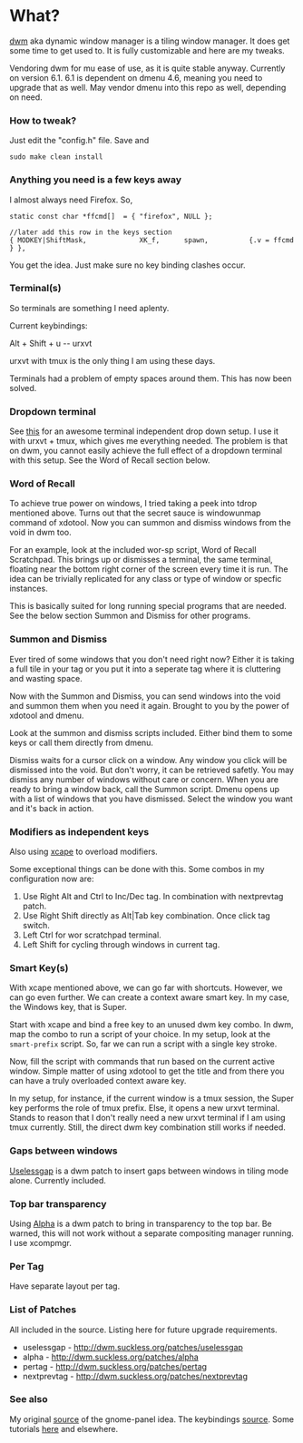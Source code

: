 # What?

[dwm](http://dwm.suckless.org/) aka dynamic window manager is a tiling window manager. It does get some time to get used to. It is fully customizable and here are my tweaks.

Vendoring dwm for mu ease of use, as it is quite stable anyway. Currently on version 6.1. 6.1 is dependent on dmenu 4.6, meaning you need to upgrade that as well. May vendor dmenu into this repo as well, depending on need.

### How to tweak?

Just edit the "config.h" file. Save and

```
sudo make clean install
```

### Anything you need is a few keys away

I almost always need Firefox. So,

```
static const char *ffcmd[]  = { "firefox", NULL };

//later add this row in the keys section
{ MODKEY|ShiftMask,             XK_f,      spawn,          {.v = ffcmd } },
```

You get the idea. Just make sure no key binding clashes occur.

### Terminal(s)

So terminals are something I need aplenty.

Current keybindings:

Alt + Shift + u         -- urxvt 

urxvt with tmux is the only thing I am using these days.

Terminals had a problem of empty spaces around them. This has now been solved.

### Dropdown terminal

See [this](https://github.com/noctuid/tdrop) for an awesome terminal independent drop down setup. I use it with urxvt + tmux, which gives me everything needed. The problem is that on dwm, you cannot easily achieve the full effect of a dropdown terminal with this setup. See the Word of Recall section below.

### Word of Recall

To achieve true power on windows, I tried taking a peek into tdrop mentioned above. Turns out that the secret sauce is windowunmap command of xdotool. Now you can summon and dismiss windows from the void in dwm too.

For an example, look at the included wor-sp script, Word of Recall Scratchpad. This brings up or dismisses a terminal, the same terminal, floating near the bottom right corner of the screen every time it is run. The idea can be trivially replicated for any class or type of window or specfic instances.

This is basically suited for long running special programs that are needed. See the below section Summon and Dismiss for other programs.

### Summon and Dismiss

Ever tired of some windows that you don't need right now? Either it is taking a full tile in your tag or you put it into a seperate tag where it is cluttering and wasting space.

Now with the Summon and Dismiss, you can send windows into the void and summon them when you need it again. Brought to you by the power of xdotool and dmenu.

Look at the summon and dismiss scripts included. Either bind them to some keys or call them directly from dmenu.

Dismiss waits for a cursor click on a window. Any window you click will be dismissed into the void. But don't worry, it can be retrieved safetly. You may dismiss any number of windows without care or concern. When you are ready to bring a window back, call the Summon script. Dmenu opens up with a list of windows that you have dismissed. Select the window you want and it's back in action.

### Modifiers as independent keys

Also using [xcape](https://github.com/alols/xcape) to overload modifiers.

Some exceptional things can be done with this. Some combos in my configuration now are:
1. Use Right Alt and Ctrl to Inc/Dec tag. In combination with nextprevtag patch.
2. Use Right Shift directly as Alt|Tab key combination. Once click tag switch.
3. Left Ctrl for wor scratchpad terminal.
4. Left Shift for cycling through windows in current tag.

### Smart Key(s)

With xcape mentioned above, we can go far with shortcuts. However, we can go even further. We can create a context aware smart key. In my case, the Windows key, that is Super.

Start with xcape and bind a free key to an unused dwm key combo. In dwm, map the combo to run a script of your choice. In my setup, look at the `smart-prefix` script. So, far we can run a script with a single key stroke.

Now, fill the script with commands that run based on the current active window. Simple matter of using xdotool to get the title and from there you can have a truly overloaded context aware key.

In my setup, for instance, if the current window is a tmux session, the Super key performs the role of tmux prefix. Else, it opens a new urxvt terminal. Stands to reason that I don't really need a new urxvt terminal if I am using tmux currently. Still, the direct dwm key combination still works if needed.

### Gaps between windows

[Uselessgap](http://dwm.suckless.org/patches/uselessgap) is a dwm patch to insert gaps between windows in tiling mode alone. Currently included.

### Top bar transparency

Using [Alpha](http://dwm.suckless.org/patches/alpha) is a dwm patch to bring in transparency to the top bar. Be warned, this will not work without a separate compositing manager running. I use xcompmgr.

### Per Tag

Have separate layout per tag.

### List of Patches
All included in the source. Listing here for future upgrade requirements.

+ uselessgap - http://dwm.suckless.org/patches/uselessgap
+ alpha - http://dwm.suckless.org/patches/alpha
+ pertag - http://dwm.suckless.org/patches/pertag
+ nextprevtag - http://dwm.suckless.org/patches/nextprevtag

### See also
My original [source](http://holymonkey.com/dwm-with-gnome-guide.html) of the gnome-panel idea.
The keybindings [source](http://srobb.net/dwm.html).
Some tutorials [here](http://forums.debian.net/viewtopic.php?f=16&t=65110) and elsewhere.
